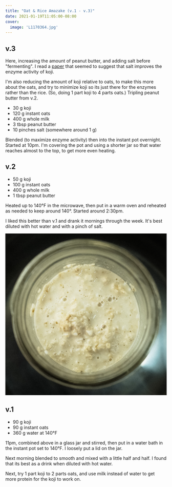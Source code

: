 ```yaml
---
title: "Oat & Rice Amazake (v.1 - v.3)"
date: 2021-01-19T11:05:00-08:00
cover:
  image: 'L1170364.jpg'
---
```


## v.3

Here, increasing the amount of peanut butter, and adding salt before "fermenting". I read a [paper](https://www.researchgate.net/publication/326205304_The_Production_of_Corn_Kernel_Miso_Based_on_Rice-koji_Fermented_by_Aspergillus_oryzae_and_Rhizopus_oligosporus) that seemed to suggest that salt improves the enzyme activity of koji.

I'm also reducing the amount of koji relative to oats, to make this more about the oats, and try to minimize koji so its just there for the enzymes rather than the rice. (So, doing 1 part koji to 4 parts oats.) Tripling peanut butter from v.2.

- 30 g koji
- 120 g instant oats
- 400 g whole milk
- 3 tbsp peanut butter
- 10 pinches salt (somewhere around 1 g)

Blended (to maximize enzyme activity) then into the instant pot overnight. Started at 10pm. I'm covering the pot and using a shorter jar so that water reaches almost to the top, to get more even heating.

## v.2

- 50 g koji
- 100 g instant oats
- 400 g whole milk
- 1 tbsp peanut butter

Heated up to 140°F in the microwave, then put in a warm oven and reheated as needed to keep around 140°. Started around 2:30pm.

I liked this better than v.1 and drank it mornings through the week. It's best diluted with hot water and with a pinch of salt.

![](L1170368.jpg)

## v.1

- 90 g koji
- 90 g instant oats
- 360 g water at 140°F

11pm, combined above in a glass jar and stirred, then put in a water bath in the instant pot set to 140°F. I loosely put a lid on the jar.

Next morning blended to smooth and mixed with a little half and half. I found that its best as a drink when diluted with hot water.

Next, try 1 part koji to 2 parts oats, and use milk instead of water to get more protein for the koji to work on.
